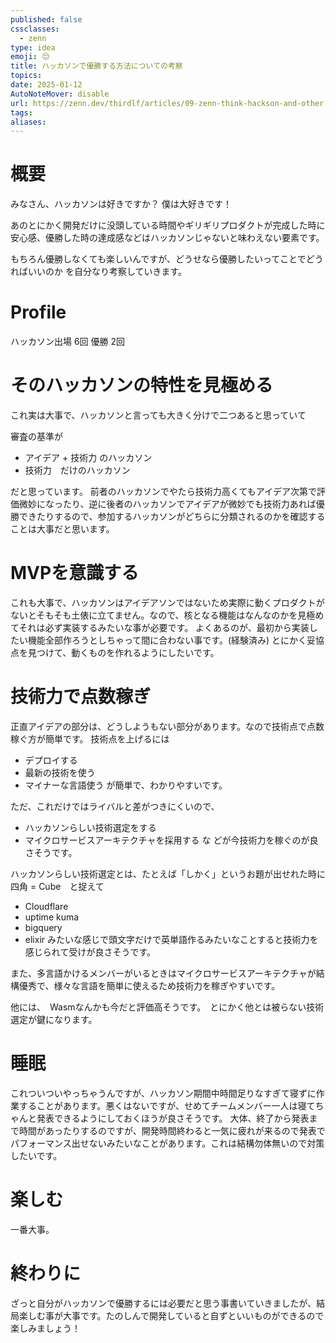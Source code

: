 ```yaml
---
published: false
cssclasses:
  - zenn
type: idea
emoji: 😔
title: ハッカソンで優勝する方法についての考察
topics: 
date: 2025-01-12
AutoNoteMover: disable
url: https://zenn.dev/thirdlf/articles/09-zenn-think-hackson-and-other
tags: 
aliases:
---
```

# 概要
みなさん、ハッカソンは好きですか？
僕は大好きです！

あのとにかく開発だけに没頭している時間やギリギリプロダクトが完成した時に安心感、優勝した時の達成感などはハッカソンじゃないと味わえない要素です。

もちろん優勝しなくても楽しいんですが、どうせなら優勝したいってことでどうればいいのか
を自分なり考察していきます。

# Profile
ハッカソン出場 6回
優勝 2回

# そのハッカソンの特性を見極める
これ実は大事で、ハッカソンと言っても大きく分けで二つあると思っていて

審査の基準が
- アイデア + 技術力 のハッカソン
- 技術力　だけのハッカソン

だと思っています。
前者のハッカソンでやたら技術力高くてもアイデア次第で評価微妙になったり、逆に後者のハッカソンでアイデアが微妙でも技術力あれば優勝できたりするので、参加するハッカソンがどちらに分類されるのかを確認することは大事だと思います。

# MVPを意識する
これも大事で、ハッカソンはアイデアソンではないため実際に動くプロダクトがないとそもそも土俵に立てません。なので、核となる機能はなんなのかを見極めてそれは必ず実装するみたいな事が必要です。
よくあるのが、最初から実装したい機能全部作ろうとしちゃって間に合わない事です。(経験済み)
とにかく妥協点を見つけて、動くものを作れるようにしたいです。

# 技術力で点数稼ぎ
正直アイデアの部分は、どうしようもない部分があります。なので技術点で点数稼ぐ方が簡単です。
技術点を上げるには
- デプロイする
- 最新の技術を使う
- マイナーな言語使う
が簡単で、わかりやすいです。

ただ、これだけではライバルと差がつきにくいので、

- ハッカソンらしい技術選定をする
- マイクロサービスアーキテクチャを採用する
な
どが今技術力を稼ぐのが良さそうです。

ハッカソンらしい技術選定とは、たとえば「しかく」というお題が出せれた時に
四角 = Cube　と捉えて
- Cloudflare
- uptime kuma
- bigquery
- elixir
みたいな感じで頭文字だけで英単語作るみたいなことすると技術力を感じられて受けが良さそうです。

また、多言語かけるメンバーがいるときはマイクロサービスアーキテクチャが結構優秀で、様々な言語を簡単に使えるため技術力を稼ぎやすいです。

他には、　Wasmなんかも今だと評価高そうです。　とにかく他とは被らない技術選定が鍵になります。


# 睡眠
これついついやっちゃうんですが、ハッカソン期間中時間足りなすぎて寝ずに作業することがあります。悪くはないですが、せめてチームメンバー一人は寝てちゃんと発表できるようにしておくほうが良さそうです。
大体、終了から発表まで時間があったりするのですが、開発時間終わると一気に疲れが来るので発表でパフォーマンス出せないみたいなことがあります。これは結構勿体無いので対策したいです。

# 楽しむ
一番大事。


# 終わりに
ざっと自分がハッカソンで優勝するには必要だと思う事書いていきましたが、結局楽しむ事が大事です。たのしんで開発していると自ずといいものができるので楽しみましょう！








